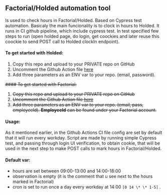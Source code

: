 ## Factorial/Holded automation tool

Is used to check hours in Factorial/Holded. Based on Cypress test automation. Basicaly the main funcionality is to clock in hours to Holded. It runs in CI github pipeline, which include cypress test. In test specified few steps to run (open holded page, do login, get coockies and later reuse this coockie to send POST call to Holded clockIn endpoint). 

#### To get started with Holded:

1. Copy this repo and upload to your PRIVATE repo on GitHub
2. Uncomment the Github Action file [here](./.github/workflows/mail.yml)
3. Add three parameters as an ENV var to your repo. (email, password).

<del>
#### To get started with Factorial:

1. Copy this repo and upload to your PRIVATE repo on GitHub
2. Uncomment the Github Action file [here](./.github/workflows/mail.yml)
3. Add three parameters as an ENV var to your repo. (email, pass, employeeId). **EmployeeId** can be found under your Factorial account.

</del>

#### Usage:

As it mentioned earlier, in the Github Actions CI file config are set by default that it will run every workday. Script are made by running simple Cypress test, and passing through login UI verification, to obtain cookie, that will be used in the next step to make POST calls to mark hours in Factorial/Holded.

#### Default var:

- hours are set between 09:00-13:00 and 14:00-18:00
- observation is empty (it is the comment that u see next to the hours marked in Factorial)
- cron is set to run once a day every workday at 14:00 `[0 14 \* \* 1-5]` .
